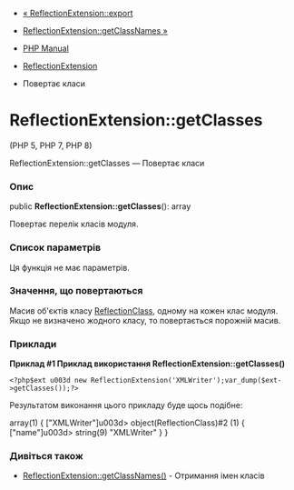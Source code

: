 - [« ReflectionExtension::export](reflectionextension.export.md)
- [ReflectionExtension::getClassNames
»](reflectionextension.getclassnames.md)

- [PHP Manual](index.md)
- [ReflectionExtension](class.reflectionextension.md)
- Повертає класи

# ReflectionExtension::getClasses

(PHP 5, PHP 7, PHP 8)

ReflectionExtension::getClasses — Повертає класи

### Опис

public **ReflectionExtension::getClasses**(): array

Повертає перелік класів модуля.

### Список параметрів

Ця функція не має параметрів.

### Значення, що повертаються

Масив об'єктів класу [ReflectionClass](class.reflectionclass.md),
одному на кожен клас модуля. Якщо не визначено жодного класу, то
повертається порожній масив.

### Приклади

**Приклад #1 Приклад використання **ReflectionExtension::getClasses()****

` <?php$ext u003d new ReflectionExtension('XMLWriter');var_dump($ext->getClasses());?> `

Результатом виконання цього прикладу буде щось подібне:

array(1) {
["XMLWriter"]u003d>
object(ReflectionClass)#2 (1) {
["name"]u003d>
string(9) "XMLWriter"
}
}

### Дивіться також

- [ReflectionExtension::getClassNames()](reflectionextension.getclassnames.md) -
Отримання імен класів
